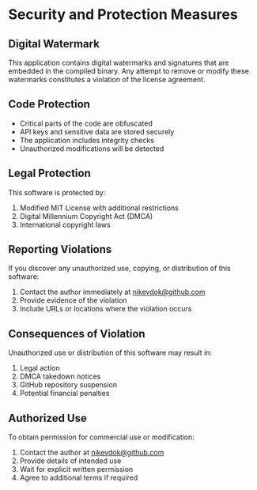 # Security and Protection Measures

## Digital Watermark
This application contains digital watermarks and signatures that are embedded in the compiled binary. Any attempt to remove or modify these watermarks constitutes a violation of the license agreement.

## Code Protection
- Critical parts of the code are obfuscated
- API keys and sensitive data are stored securely
- The application includes integrity checks
- Unauthorized modifications will be detected

## Legal Protection
This software is protected by:
1. Modified MIT License with additional restrictions
2. Digital Millennium Copyright Act (DMCA)
3. International copyright laws

## Reporting Violations
If you discover any unauthorized use, copying, or distribution of this software:
1. Contact the author immediately at nikevdok@github.com
2. Provide evidence of the violation
3. Include URLs or locations where the violation occurs

## Consequences of Violation
Unauthorized use or distribution of this software may result in:
1. Legal action
2. DMCA takedown notices
3. GitHub repository suspension
4. Potential financial penalties

## Authorized Use
To obtain permission for commercial use or modification:
1. Contact the author at nikevdok@github.com
2. Provide details of intended use
3. Wait for explicit written permission
4. Agree to additional terms if required 